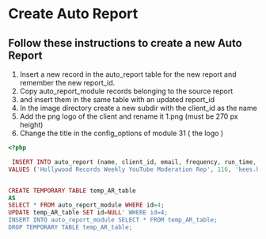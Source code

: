 # Create Auto Report

## Follow these instructions to create a new Auto Report

1. Insert a new record in the auto_report table for the new report and remember the new report_id.
2. Copy auto_report_module records belonging to the source report 
3. and insert them in the same table with an updated report_id
4. In the image directory create a new subdir with the client_id as the name 
5. Add the png logo of the client and rename it 1.png (must be 270 px height)
6. Change the title in the config_options of module 31 ( the logo )

```php
<?php

 INSERT INTO auto_report (name, client_id, email, frequency, run_time, start_day, timezone, status_code)
VALUES ('Hollywood Records Weekly YouTube Moderation Rep', 116, 'kees.hessels@icuc.social', 'WEEKLY', '00:00:00', '20016-07-01', 'GMT', 'ACTIVE');


CREATE TEMPORARY TABLE temp_AR_table
AS
SELECT * FROM auto_report_module WHERE id=4;
UPDATE temp_AR_table SET id=NULL' WHERE id=4;
INSERT INTO auto_report_module SELECT * FROM temp_AR_table;
DROP TEMPORARY TABLE temp_AR_table;


